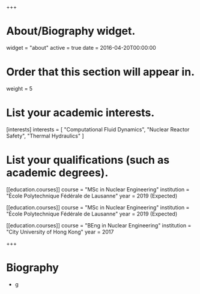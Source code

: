 +++
# About/Biography widget.
widget = "about"
active = true
date = 2016-04-20T00:00:00

# Order that this section will appear in.
weight = 5

# List your academic interests.
[interests]
  interests = [
    "Computational Fluid Dynamics",
    "Nuclear Reactor Safety",
    "Thermal Hydraulics"
  ]

# List your qualifications (such as academic degrees).
[[education.courses]]
  course = "MSc in Nuclear Engineering"
  institution = "École Polytechnique Fédérale de Lausanne"
  year = 2019 (Expected)

[[education.courses]]
  course = "MSc in Nuclear Engineering"
  institution = "École Polytechnique Fédérale de Lausanne"
  year = 2019 (Expected)

[[education.courses]]
  course = "BEng in Nuclear Engineering"
  institution = "City University of Hong Kong"
  year = 2017
 
+++

# Biography

- g
